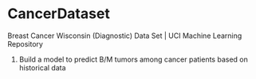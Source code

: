 # CancerDataset
 Breast Cancer Wisconsin (Diagnostic) Data Set | UCI Machine Learning Repository
 1. Build a model to predict B/M tumors among cancer patients based on historical data
